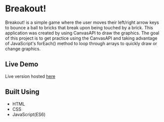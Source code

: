 # Breakout!

Breakout! is a simple game where the user moves their left/right arrow keys to bounce a ball to bricks that break upon being touched by a brick. This application was created by using CanvasAPI to draw the graphics. The goal of this project is to get practice using the CanvasAPI and taking advantage of JavaScript's forEach() method to loop through arrays to quickly draw or change graphics.

## Live Demo

Live version hosted [here]()

## Built Using

- HTML
- CSS
- JavaScript(ES6)
